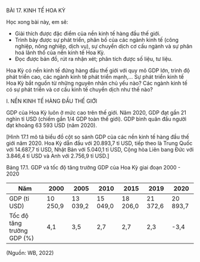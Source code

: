 BÀI 17. KINH TẾ HOA KỲ

Học xong bài này, em sẽ:
- Giải thích được đặc điểm của nền kinh tế hàng đầu thế giới.
- Trình bày được sự phát triển, phân bố của các ngành kinh tế (công nghiệp, nông nghiệp, dịch vụ), sự chuyển dịch cơ cấu ngành và sự phân hoá lãnh thổ của nền kinh tế Hoa Kỳ.
- Đọc được bản đồ, rút ra nhận xét; phân tích được số liệu, tư liệu.

Hoa Kỳ có nền kinh tế đứng hàng đầu thế giới với quy mô GDP lớn, trình độ phát triển cao, các ngành kinh tế phát triển mạnh,... Sự phát triển kinh tế Hoa Kỳ bắt nguồn từ những nguyên nhân chủ yếu nào? Các ngành kinh tế có sự phát triển và cơ cấu kinh tế chuyển dịch như thế nào?

I. NỀN KINH TẾ HÀNG ĐẦU THẾ GIỚI

GDP của Hoa Kỳ luôn ở mức cao trên thế giới. Năm 2020, GDP đạt gần 21 nghìn tỉ USD (chiếm gần 1/4 GDP toàn thế giới). GDP bình quân đầu người đạt khoảng 63 593 USD (năm 2020).

[Hình 17.1 mô tả biểu đồ cột so sánh GDP của các nền kinh tế hàng đầu thế giới năm 2020. Hoa Kỳ dẫn đầu với 20.893,7 tỉ USD, tiếp theo là Trung Quốc với 14.687,7 tỉ USD, Nhật Bản với 5.040,1 tỉ USD, Cộng hòa Liên bang Đức với 3.846,4 tỉ USD và Anh với 2.756,9 tỉ USD.]

Bảng 17.1. GDP và tốc độ tăng trưởng GDP của Hoa Kỳ giai đoạn 2000 - 2020

| Năm | 2000 | 2005 | 2010 | 2015 | 2019 | 2020 |
|------|------|------|------|------|------|------|
| GDP (tỉ USD) | 10 250,9 | 13 039,2 | 15 049,0 | 18 206,0 | 21 372,6 | 20 893,7 |
| Tốc độ tăng trưởng GDP (%) | 4,1 | 3,5 | 2,7 | 2,7 | 2,3 | -3,4 |

(Nguồn: WB, 2022)